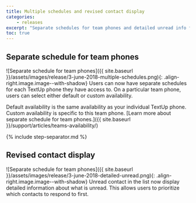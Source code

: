 ```yaml
---
title: Multiple schedules and revised contact display
categories:
    - releases
excerpt: "Separate schedules for team phones and detailed unread info for contacts"
toc: true
---
```


## Separate schedule for team phones

![Separate schedule for team phones]({{ site.baseurl }}/assets/images/release/3-june-2018-multiple-schedules.png){: .align-right.image.image--with-shadow} Users can now have separate schedules for each TextUp phone they have access to. On a particular team phone, users can select either default or custom availability.

Default availability is the same availability as your individual TextUp phone. Custom availability is specific to this team phone. [Learn more about separate schedule for team phones.]({{ site.baseurl }}/support/articles/teams-availability/)

{% include step-separator.md %}

## Revised contact display

![Separate schedule for team phones]({{ site.baseurl }}/assets/images/release/3-june-2018-detailed-unread.png){: .align-right.image.image--with-shadow} Unread contact in the list now display detailed information about what is unread. This allows users to prioritize which contacts to respond to first.

